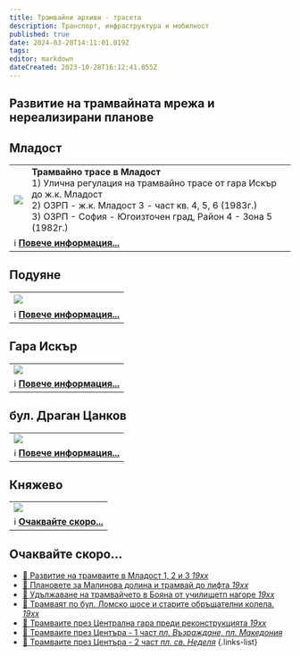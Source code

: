 ```yaml
---
title: Трамвайни архиви - трасета
description: Транспорт, инфраструктура и мобилност
published: true
date: 2024-03-20T14:11:01.019Z
tags: 
editor: markdown
dateCreated: 2023-10-28T16:12:41.055Z
---
```


## Развитие на трамвайната мрежа и нереализирани планове

## Младост

<div class="table-responsive"><table style="width:100%"><tr>
<td><img src="http://46.10.181.183:1518/trinmo/planning-and-strategies/1-tram-mladost-4/Mladost.jpg"></td>
 <td><b>Трамвайно трасе в Младост</b><br>1) Улична регулация на трамвайно трасе от гара Искър до ж.к. Младост <br>2) ОЗРП - ж.к. Младост 3 - част кв. 4, 5, 6 (1983г.)<br> 3) ОЗРП - София - Югоизточен град, Район 4 - Зона 5 (1982г.)<br></td></tr>
  <td colspan=2 >ℹ️ <a href="/bg/planning-and-strategies/tram-archives/mladost-4"><b>Повече информация...</b></a></td></table></div>
  
  
## Подуяне
<div class="table-responsive"><table style="width:100%"><tr>

<td><img src="http://46.10.181.183:1518/trinmo/planning-and-strategies/2-tram-poduiane/botevgradsko.jpg"></td>
  <td><br></td></tr>
  <td colspan=2 >ℹ️ <a href="/bg/planning-and-strategies/tram-archives/poduiane"><b>Повече информация...</b></a></td></table></div>
  
## Гара Искър
<div class="table-responsive"><table style="width:100%"><tr>

<td><img src="http://46.10.181.183:1518/trinmo/planning-and-strategies/3-tram-4-do-gara-iskar/3-gara-iskar.jpg"></td>
  <td></td></tr>
  <td colspan=2 >ℹ️ <a href="/bg/planning-and-strategies/tram-archives/tm4-gara-iskar"><b>Повече информация...</b></a></td></table></div>
  
## бул. Драган Цанков
<div class="table-responsive"><table style="width:100%"><tr>
<td><img src="http://46.10.181.183:1518/trinmo/planning-and-strategies/4-tram-dragan-tzankov/%d0%b1%d1%83%d0%bb.%20%d0%94%d1%80%d0%b0%d0%b3%d0%b0%d0%bd%20%d0%a6%d0%b0%d0%bd%d0%ba%d0%be%d0%b2.png"></td>
  <td></td></tr>
  <td colspan=2 >ℹ️ <a href="/bg/planning-and-strategies/tram-archives/dragan-tsankov"><b>Повече информация...</b></a></td></table></div>

## Княжево
<div class="table-responsive"><table style="width:100%"><tr>
<td><img src="http://46.10.181.183:1518/trinmo/planning-and-strategies/5-tram-knyazhevo/cover.jpg"></td>
  <td></td></tr>
  <td colspan=2 >ℹ️ <a href="/bg/planning-and-strategies/tram-archives/knyazhevo"><b>Очаквайте скоро...</b></a></td></table></div>
  

## Oчаквайте скоро...
- [:memo: Развитие на трамваите в Младост 1, 2 и 3 *19хх*](/bg/planning-and-strategies/tram-archives/mladost-1-2-3)
- [:memo: Плановете за Малинова долина и трамвай до лифта *19хх*](/bg/planning-and-strategies/tram-archives/malinova-dolina)
- [:memo: Удължаване на трамвайчето в Бояна от училищетп нагоре *19хх*](/bg/planning-and-strategies/tram-archives/boyana)
- [:train: Трамваят по бул. Ломско шосе и старите обръщателни колела. *19хх*](/bg/planning-and-strategies/tram-archives/lomsko-shose)
- [:train: Трамваите през Централна гара преди реконструкцията *19хх*](/bg/planning-and-strategies/tram-archives/central-railway-station)
- [:train: Трамваите през Центъра - 1 част *пл. Възраждане, пл. Македония*](/bg/planning-and-strategies/tram-archives/pl-vazrajdane-and-macedonia)
- [:train: Трамваите през Центъра - 2 част *пл. св. Неделя*](/bg/planning-and-strategies/tram-archives/pl-sv-nedelya)
{.links-list}